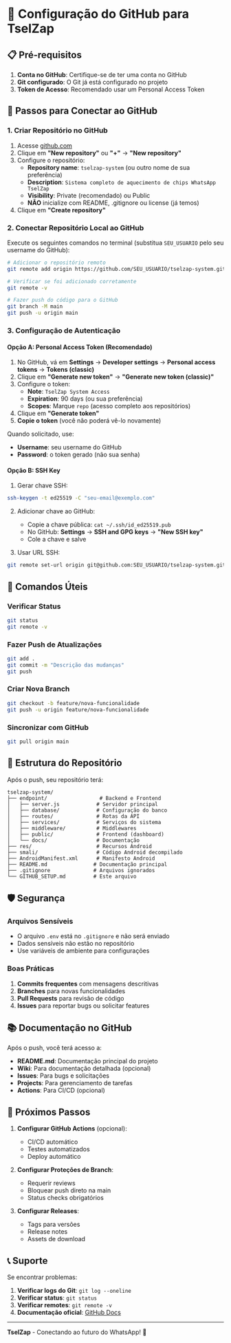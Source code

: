 # 🔗 Configuração do GitHub para TselZap

## 📋 Pré-requisitos

1. **Conta no GitHub**: Certifique-se de ter uma conta no GitHub
2. **Git configurado**: O Git já está configurado no projeto
3. **Token de Acesso**: Recomendado usar um Personal Access Token

## 🚀 Passos para Conectar ao GitHub

### 1. Criar Repositório no GitHub

1. Acesse [github.com](https://github.com)
2. Clique em **"New repository"** ou **"+"** → **"New repository"**
3. Configure o repositório:
   - **Repository name**: `tselzap-system` (ou outro nome de sua preferência)
   - **Description**: `Sistema completo de aquecimento de chips WhatsApp TselZap`
   - **Visibility**: Private (recomendado) ou Public
   - **NÃO** inicialize com README, .gitignore ou license (já temos)
4. Clique em **"Create repository"**

### 2. Conectar Repositório Local ao GitHub

Execute os seguintes comandos no terminal (substitua `SEU_USUARIO` pelo seu username do GitHub):

```bash
# Adicionar o repositório remoto
git remote add origin https://github.com/SEU_USUARIO/tselzap-system.git

# Verificar se foi adicionado corretamente
git remote -v

# Fazer push do código para o GitHub
git branch -M main
git push -u origin main
```

### 3. Configuração de Autenticação

#### Opção A: Personal Access Token (Recomendado)

1. No GitHub, vá em **Settings** → **Developer settings** → **Personal access tokens** → **Tokens (classic)**
2. Clique em **"Generate new token"** → **"Generate new token (classic)"**
3. Configure o token:
   - **Note**: `TselZap System Access`
   - **Expiration**: 90 days (ou sua preferência)
   - **Scopes**: Marque `repo` (acesso completo aos repositórios)
4. Clique em **"Generate token"**
5. **Copie o token** (você não poderá vê-lo novamente)

Quando solicitado, use:
- **Username**: seu username do GitHub
- **Password**: o token gerado (não sua senha)

#### Opção B: SSH Key

1. Gerar chave SSH:
```bash
ssh-keygen -t ed25519 -C "seu-email@exemplo.com"
```

2. Adicionar chave ao GitHub:
   - Copie a chave pública: `cat ~/.ssh/id_ed25519.pub`
   - No GitHub: **Settings** → **SSH and GPG keys** → **"New SSH key"**
   - Cole a chave e salve

3. Usar URL SSH:
```bash
git remote set-url origin git@github.com:SEU_USUARIO/tselzap-system.git
```

## 🔧 Comandos Úteis

### Verificar Status
```bash
git status
git remote -v
```

### Fazer Push de Atualizações
```bash
git add .
git commit -m "Descrição das mudanças"
git push
```

### Criar Nova Branch
```bash
git checkout -b feature/nova-funcionalidade
git push -u origin feature/nova-funcionalidade
```

### Sincronizar com GitHub
```bash
git pull origin main
```

## 📁 Estrutura do Repositório

Após o push, seu repositório terá:

```
tselzap-system/
├── endpoint/                 # Backend e Frontend
│   ├── server.js            # Servidor principal
│   ├── database/            # Configuração do banco
│   ├── routes/              # Rotas da API
│   ├── services/            # Serviços do sistema
│   ├── middleware/          # Middlewares
│   ├── public/              # Frontend (dashboard)
│   └── docs/                # Documentação
├── res/                     # Recursos Android
├── smali/                   # Código Android decompilado
├── AndroidManifest.xml      # Manifesto Android
├── README.md               # Documentação principal
├── .gitignore              # Arquivos ignorados
└── GITHUB_SETUP.md         # Este arquivo
```

## 🛡️ Segurança

### Arquivos Sensíveis
- O arquivo `.env` está no `.gitignore` e não será enviado
- Dados sensíveis não estão no repositório
- Use variáveis de ambiente para configurações

### Boas Práticas
1. **Commits frequentes** com mensagens descritivas
2. **Branches** para novas funcionalidades
3. **Pull Requests** para revisão de código
4. **Issues** para reportar bugs ou solicitar features

## 📚 Documentação no GitHub

Após o push, você terá acesso a:

- **README.md**: Documentação principal do projeto
- **Wiki**: Para documentação detalhada (opcional)
- **Issues**: Para bugs e solicitações
- **Projects**: Para gerenciamento de tarefas
- **Actions**: Para CI/CD (opcional)

## 🚀 Próximos Passos

1. **Configurar GitHub Actions** (opcional):
   - CI/CD automático
   - Testes automatizados
   - Deploy automático

2. **Configurar Proteções de Branch**:
   - Requerir reviews
   - Bloquear push direto na main
   - Status checks obrigatórios

3. **Configurar Releases**:
   - Tags para versões
   - Release notes
   - Assets de download

## 📞 Suporte

Se encontrar problemas:

1. **Verificar logs do Git**: `git log --oneline`
2. **Verificar status**: `git status`
3. **Verificar remotes**: `git remote -v`
4. **Documentação oficial**: [GitHub Docs](https://docs.github.com)

---

**TselZap** - Conectando ao futuro do WhatsApp! 🚀
